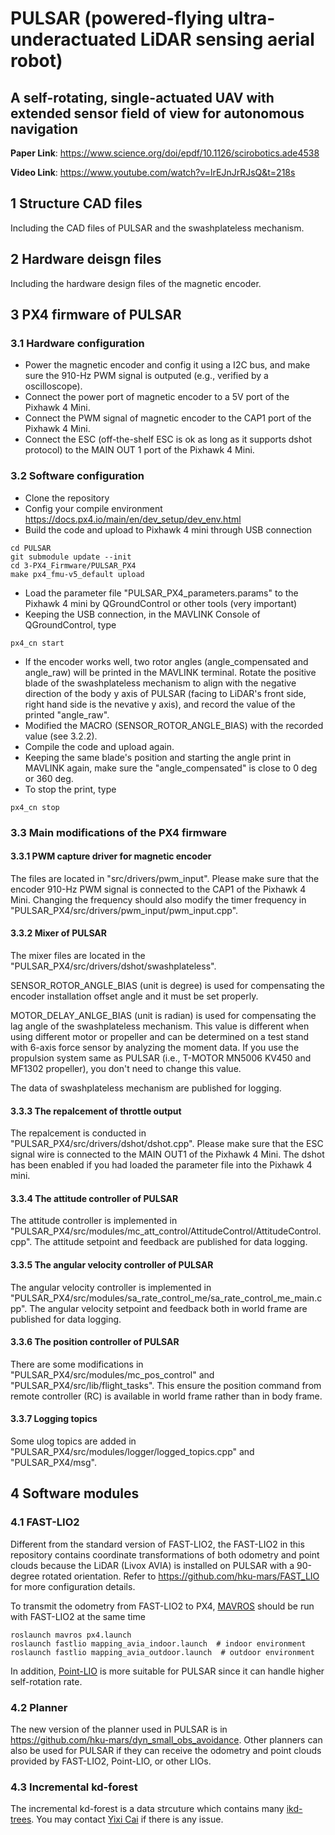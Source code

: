 # PULSAR (powered-flying ultra-underactuated LiDAR sensing aerial robot)

## A self-rotating, single-actuated UAV with extended sensor field of view for autonomous navigation

**Paper Link**: https://www.science.org/doi/epdf/10.1126/scirobotics.ade4538

**Video Link**: https://www.youtube.com/watch?v=lrEJnJrRJsQ&t=218s

## 1 Structure CAD files

Including the CAD files of PULSAR and the swashplateless mechanism.

## 2 Hardware deisgn files

Including the hardware design files of the magnetic encoder.

## 3 PX4 firmware of PULSAR

### 3.1 Hardware configuration
+ Power the magnetic encoder and config it using a I2C bus, and make sure the 910-Hz PWM signal is outputed (e.g., verified by a oscilloscope).
+ Connect the power port of magnetic encoder to a 5V port of the Pixhawk 4 Mini.
+ Connect the PWM signal of magnetic encoder to the CAP1 port of the Pixhawk 4 Mini.
+ Connect the ESC (off-the-shelf ESC is ok as long as it supports dshot protocol) to the MAIN OUT 1 port of the Pixhawk 4 Mini.

### 3.2 Software configuration
+ Clone the repository
+ Config your compile environment https://docs.px4.io/main/en/dev_setup/dev_env.html
+ Build the code and upload to Pixhawk 4 mini through USB connection
```
cd PULSAR
git submodule update --init
cd 3-PX4_Firmware/PULSAR_PX4
make px4_fmu-v5_default upload
```
+ Load the parameter file "PULSAR_PX4_parameters.params" to the Pixhawk 4 mini by QGroundControl or other tools (very important)
+ Keeping the USB connection, in the MAVLINK Console of QGroundControl, type
```
px4_cn start
```
+ If the encoder works well, two rotor angles (angle_compensated and angle_raw) will be printed in the MAVLINK terminal. Rotate the positive blade of the swashplateless mechanism to align with the negative direction of the body y axis of PULSAR (facing to LiDAR's front side, right hand side is the nevative y axis), and record the value of the printed "angle_raw". 
+ Modified the MACRO (SENSOR_ROTOR_ANGLE_BIAS) with the recorded value (see 3.2.2).
+ Compile the code and upload again.
+ Keeping the same blade's position and starting the angle print in MAVLINK again, make sure the "angle_compensated" is close to 0 deg or 360 deg.
+ To stop the print, type
```
px4_cn stop
```


### 3.3 Main modifications of the PX4 firmware

#### 3.3.1 PWM capture driver for magnetic encoder 
The files are located in "src/drivers/pwm_input". Please make sure that the encoder 910-Hz PWM signal is connected to the CAP1 of the Pixhawk 4 Mini. Changing the frequency should also modify the timer frequency in "PULSAR_PX4/src/drivers/pwm_input/pwm_input.cpp".

#### 3.3.2 Mixer of PULSAR
The mixer files are located in the "PULSAR_PX4/src/drivers/dshot/swashplateless".

SENSOR_ROTOR_ANGLE_BIAS (unit is degree) is used for compensating the encoder installation offset angle and it must be set properly.

MOTOR_DELAY_ANLGE_BIAS (unit is radian) is used for compensating the lag angle of the swashplateless mechanism. This value is different when using different motor or propeller and can be determined on a test stand with 6-axis force sensor by analyzing the moment data. If you use the propulsion system same as PULSAR (i.e., T-MOTOR MN5006 KV450 and MF1302 propeller), you don't need to change this value.

The data of swashplateless mechanism are published for logging.


#### 3.3.3 The repalcement of throttle output
The repalcement is conducted in "PULSAR_PX4/src/drivers/dshot/dshot.cpp".
Please make sure that the ESC signal wire is connected to the MAIN OUT1 of the Pixhawk 4 Mini. The dshot has been enabled if you had loaded the parameter file into the Pixhawk 4 mini.


#### 3.3.4 The attitude controller of PULSAR
The attitude controller is implemented in "PULSAR_PX4/src/modules/mc_att_control/AttitudeControl/AttitudeControl.cpp".
The attitude setpoint and feedback are published for data logging.


#### 3.3.5 The angular velocity controller of PULSAR
The angular velocity controller is implemented in "PULSAR_PX4/src/modules/sa_rate_control_me/sa_rate_control_me_main.cpp".
The angular velocity setpoint and feedback both in world frame are published for data logging.


#### 3.3.6 The position controller of PULSAR
There are some modifications in "PULSAR_PX4/src/modules/mc_pos_control" and "PULSAR_PX4/src/lib/flight_tasks".
This ensure the position command from remote controller (RC) is available in world frame rather than in body frame.

#### 3.3.7 Logging topics
Some ulog topics are added in "PULSAR_PX4/src/modules/logger/logged_topics.cpp" and "PULSAR_PX4/msg".

## 4 Software modules

### 4.1 FAST-LIO2 
Different from the standard version of FAST-LIO2, the FAST-LIO2 in this repository contains coordinate transformations of both odometry and point clouds because the LiDAR (Livox AVIA) is installed on PULSAR with a 90-degree rotated orientation. Refer to https://github.com/hku-mars/FAST_LIO for more configuration details.

To transmit the odometry from FAST-LIO2 to PX4, [MAVROS](https://github.com/mavlink/mavros) should be run with FAST-LIO2 at the same time
```
roslaunch mavros px4.launch
roslaunch fastlio mapping_avia_indoor.launch  # indoor environment
roslaunch fastlio mapping_avia_outdoor.launch  # outdoor environment
```

In addition, [Point-LIO](https://github.com/hku-mars/Point-LIO) is more suitable for PULSAR since it can handle higher self-rotation rate.


### 4.2 Planner
The new version of the planner used in PULSAR is in https://github.com/hku-mars/dyn_small_obs_avoidance.
Other planners can also be used for PULSAR if they can receive the odometry and point clouds provided by FAST-LIO2, Point-LIO, or other LIOs.


### 4.3 Incremental kd-forest
The incremental kd-forest is a data strcuture which contains many [ikd-trees](https://github.com/hku-mars/ikd-Tree).
You may contact [Yixi Cai](https://github.com/Ecstasy-EC) if there is any issue.


